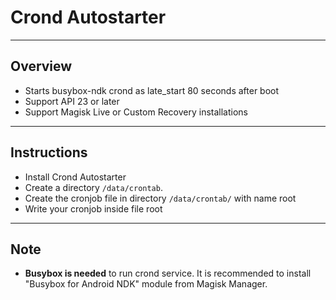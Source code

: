 # Crond Autostarter

---
## Overview
- Starts busybox-ndk crond as late_start 80 seconds after boot
- Support API 23 or later
- Support Magisk Live or Custom Recovery installations

---
## Instructions
- Install Crond Autostarter
- Create a directory `/data/crontab`.
- Create the cronjob file in directory `/data/crontab/` with name root
- Write your cronjob inside file root

---
## Note
- **Busybox is needed** to run crond service. It is recommended to install "Busybox for Android NDK" module from Magisk Manager.
